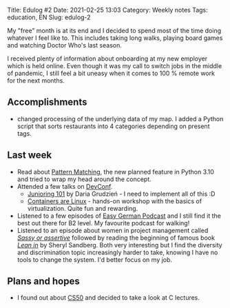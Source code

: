 Title: Edulog #2
Date: 2021-02-25 13:03
Category: Weekly notes
Tags: education, EN
Slug: edulog-2

My "free" month is at its end and I decided to spend most of the time doing whatever I feel like to. 
This includes taking long walks, playing board games and watching Doctor Who's last season.  

I received plenty of information about onboarding at my new employer which is held online.
Even though it was my call to switch jobs in the middle of pandemic, I still feel a bit uneasy when it comes to 100 % remote work for the next months.


## Accomplishments
- changed processing of the underlying data of my map. 
  I added a Python script that sorts restaurants into 4 categories depending on present tags.

## Last week
- Read about [Pattern Matching](https://www.python.org/dev/peps/pep-0636/), the new planned feature in Python 3.10 and tried to wrap my head around the concept.
- Attended a few talks on [DevConf](https://www.devconf.info/cz/).
    - [Junioring 101](https://www.slideshare.net/DariaGrudzien/junioring-101-how-not-to-go-bonkers-at-the-start-devconfcz-2021) by Daria Grudzień - I need to implement all of this :D
    - [Containers are Linux](https://devconfcz2021.sched.com/event/gmSb/containers-are-linux-but-what-does-it-mean) - hands-on workshop with the basics of virtualization. Quite fun and rewarding.
- Listened to a few episodes of [Easy German Podcast](https://www.easygerman.org/podcast) and I still find it the best out there for B2 level.
  My favourite podcast for walking!
- Listened to an episode about women in project management called [_Sassy or assertive_](https://pmhappyhour.com/012-2/) followed by reading the beginning of famous book [_Lean in_](https://www.goodreads.com/book/show/16071764-lean-in) by Sheryl Sandberg. 
  Both very interesting but I find the diversity and discrimination topic increasingly harder to take, knowing I have no tools to change the system. 
  I'd better focus on my job.

## Plans and hopes
- I found out about [CS50](https://cs50.harvard.edu/x/2021/) and decided to take a look at C lectures. 

